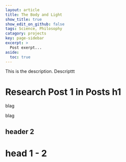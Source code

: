 ```yaml
---
layout: article
title: The Body and Light
show_title: true
show_edit_on_github: false
tags: Science, Philosophy
catagory: projects
key: page-sidebar
excerpt: >
  Post exerpt...
aside:
  toc: true
---
```


This is the description. Descripttt

<!--more-->

# Research Post 1 in Posts h1
blag


blag

## header 2


# head 1 - 2
